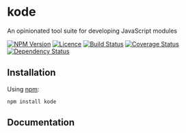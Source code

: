 # kode
An opinionated tool suite for developing JavaScript modules

[![NPM Version][npm-img]][npm-link]
[![Licence][licence-img]][licence-link]
[![Build Status][travis-img]][travis-link]
[![Coverage Status][codecov-img]][codecov-link]
[![Dependency Status][david-img]][david-link]


## Installation

Using [npm](https://www.npmjs.com):

```
npm install kode
```


## Documentation




[npm-img]: https://img.shields.io/npm/v/kode.svg?style=flat-square
[npm-link]: https://www.npmjs.com/package/kode

[licence-img]: https://img.shields.io/npm/l/kode.svg?style=flat-square
[licence-link]: LICENCE.md

[travis-img]: https://img.shields.io/travis/SimonDegraeve/kode.svg?style=flat-square
[travis-link]: https://travis-ci.org/SimonDegraeve/kode

[codecov-img]: https://img.shields.io/codecov/c/github/SimonDegraeve/kode/master.svg?style=flat-square
[codecov-link]: https://codecov.io/github/SimonDegraeve/kode?branch=master

[david-img]: https://img.shields.io/david/SimonDegraeve/kode.svg?style=flat-square
[david-link]: https://david-dm.org/SimonDegraeve/kode
